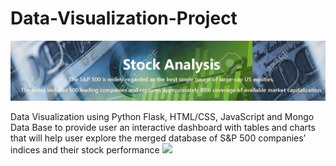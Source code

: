 # Data-Visualization-Project

![](Images/dashboard.JPG)

Data Visualization using Python Flask, HTML/CSS, JavaScript and Mongo Data Base to provide user an interactive dashboard with tables and charts that will help user explore the merged database of S&P 500 companies’ indices and their stock performance 
![](Images/dash1.JPG)
